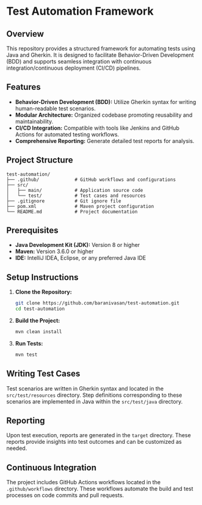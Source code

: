 
# Test Automation Framework

## Overview

This repository provides a structured framework for automating tests using Java and Gherkin. It is designed to facilitate Behavior-Driven Development (BDD) and supports seamless integration with continuous integration/continuous deployment (CI/CD) pipelines.

## Features

- **Behavior-Driven Development (BDD):** Utilize Gherkin syntax for writing human-readable test scenarios.
- **Modular Architecture:** Organized codebase promoting reusability and maintainability.
- **CI/CD Integration:** Compatible with tools like Jenkins and GitHub Actions for automated testing workflows.
- **Comprehensive Reporting:** Generate detailed test reports for analysis.

## Project Structure

```
test-automation/
├── .github/             # GitHub workflows and configurations
├── src/
│   ├── main/            # Application source code
│   └── test/            # Test cases and resources
├── .gitignore           # Git ignore file
├── pom.xml              # Maven project configuration
└── README.md            # Project documentation
```

## Prerequisites

- **Java Development Kit (JDK):** Version 8 or higher
- **Maven:** Version 3.6.0 or higher
- **IDE:** IntelliJ IDEA, Eclipse, or any preferred Java IDE

## Setup Instructions

1. **Clone the Repository:**

   ```bash
   git clone https://github.com/baranivasan/test-automation.git
   cd test-automation
   ```

2. **Build the Project:**

   ```bash
   mvn clean install
   ```

3. **Run Tests:**

   ```bash
   mvn test
   ```

## Writing Test Cases

Test scenarios are written in Gherkin syntax and located in the `src/test/resources` directory. Step definitions corresponding to these scenarios are implemented in Java within the `src/test/java` directory.

## Reporting

Upon test execution, reports are generated in the `target` directory. These reports provide insights into test outcomes and can be customized as needed.

## Continuous Integration

The project includes GitHub Actions workflows located in the `.github/workflows` directory. These workflows automate the build and test processes on code commits and pull requests.
